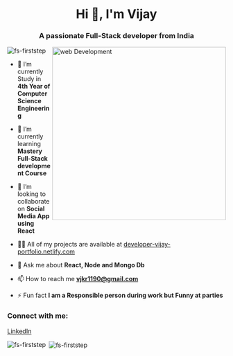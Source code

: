 <h1 align="center">Hi 👋, I'm Vijay</h1>
<h3 align="center">A passionate Full-Stack developer from India</h3>

<img align="right" alt="web Development" width="400" src="https://user-images.githubusercontent.com/55389276/140866485-8fb1c876-9a8f-4d6a-98dc-08c4981eaf70.gif" />

<p align="left"> <img src="https://komarev.com/ghpvc/?username=fs-firststep&label=Profile%20views&color=0e75b6&style=flat" alt="fs-firststep" /> </p>

- 🔭 I’m currently Study in **4th Year of Computer Science Engineering**

- 🌱 I’m currently learning **Mastery Full-Stack development Course**

- 👯 I’m looking to collaborate on **Social Media App using React**

- 👨‍💻 All of my projects are available at [developer-vijay-portfolio.netlify.com](developer-vijay-portfolio.netlify.com)

- 💬 Ask me about **React, Node and Mongo Db**

- 📫 How to reach me **vjkr1190@gmail.com**

- ⚡ Fun fact **I am a Responsible person during work but Funny at parties**

<h3 align="left">Connect with me:</h3>
<p align="left">
<a href="https://linkedin.com/in/developer-vijay" target="blank">LinkedIn </a>
</p>

<p><img align="left" src="https://github-readme-stats.vercel.app/api/top-langs?username=fs-firststep&show_icons=true&locale=en&layout=compact" alt="fs-firststep" /></p>

<p>&nbsp;<img align="center" src="https://github-readme-stats.vercel.app/api?username=fs-firststep&show_icons=true&locale=en" alt="fs-firststep" /></p>
